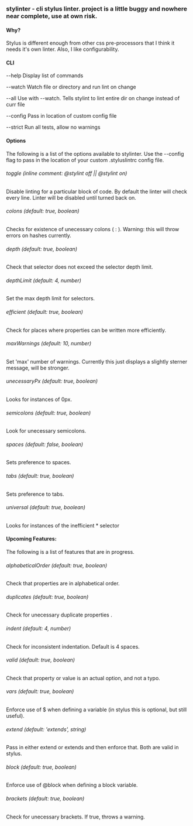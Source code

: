 ### stylinter - cli stylus linter. project is a little buggy and nowhere near complete, use at own risk.

#### Why?
Stylus is different enough from other css pre-processors that I think it needs it's own linter.
Also, I like configurability.

#### CLI
--help 		Display list of commands

--watch 	Watch file or directory and run lint on change

--all 		Use with --watch. Tells stylint to lint entire dir on change instead of curr file

--config 	Pass in location of custom config file

--strict 	Run all tests, allow no warnings

#### Options
The following is a list of the options available to stylinter. Use the --config flag to pass in the location of your custom .styluslintrc config file.

###### toggle (inline comment: @stylint off || @stylint on)
Disable linting for a particular block of code. By default the linter will check every line. Linter will be disabled until turned back on.

###### colons (default: true, boolean)
Checks for existence of unecessary colons ( : ). Warning: this will throw errors on hashes currently.

###### depth (default: true, boolean)
Check that selector does not exceed the selector depth limit.

###### depthLimit (default: 4, number)
Set the max depth limit for selectors.

###### efficient (default: true, boolean)
Check for places where properties can be written more efficiently.

###### maxWarnings (default: 10, number)
Set 'max' number of warnings. Currently this just displays a slightly sterner message, will be stronger.

###### unecessaryPx (default: true, boolean)
Looks for instances of 0px.

###### semicolons (default: true, boolean)
Look for unecessary semicolons.

###### spaces (default: false, boolean)
Sets preference to spaces.

###### tabs (default: true, boolean)
Sets preference to tabs.

###### universal (default: true, boolean)
Looks for instances of the inefficient * selector

#### Upcoming Features:
The following is a list of features that are in progress.

###### alphabeticalOrder (default: true, boolean)
Check that properties are in alphabetical order.

###### duplicates (default: true, boolean)
Check for unecessary duplicate properties .

###### indent (default: 4, number)
Check for inconsistent indentation. Default is 4 spaces.

###### valid (default: true, boolean)
Check that property or value is an actual option, and not a typo.

###### vars (default: true, boolean)
Enforce use of $ when defining a variable (in stylus this is optional, but still useful).

###### extend (default: 'extends', string)
Pass in either extend or extends and then enforce that. Both are valid in stylus.

###### block (default: true, boolean)
Enforce use of @block when defining a block variable.

###### brackets (default: true, boolean)
Check for unecessary brackets. If true, throws a warning.
